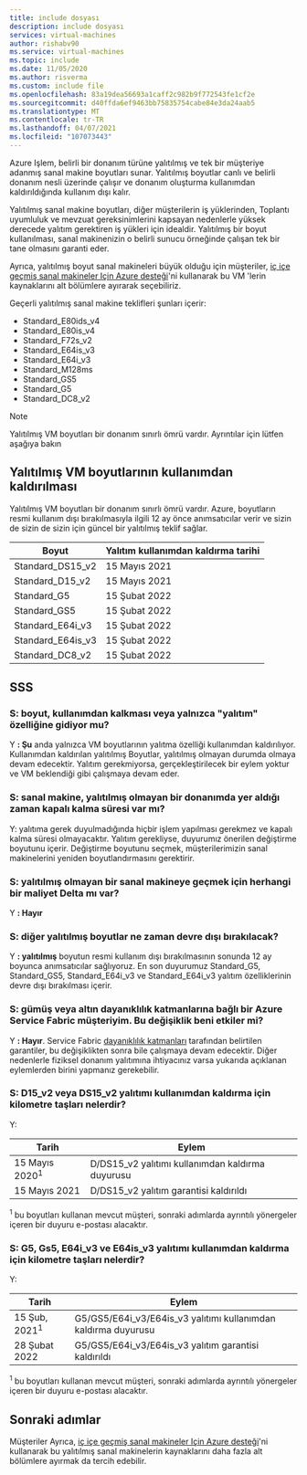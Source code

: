 ```yaml
---
title: include dosyası
description: include dosyası
services: virtual-machines
author: rishabv90
ms.service: virtual-machines
ms.topic: include
ms.date: 11/05/2020
ms.author: risverma
ms.custom: include file
ms.openlocfilehash: 83a19dea56693a1caff2c982b9f772543fe1cf2e
ms.sourcegitcommit: d40ffda6ef9463bb75835754cabe84e3da24aab5
ms.translationtype: MT
ms.contentlocale: tr-TR
ms.lasthandoff: 04/07/2021
ms.locfileid: "107073443"
---
```

Azure Işlem, belirli bir donanım türüne yalıtılmış ve tek bir müşteriye adanmış sanal makine boyutları sunar. Yalıtılmış boyutlar canlı ve belirli donanım nesli üzerinde çalışır ve donanım oluşturma kullanımdan kaldırıldığında kullanım dışı kalır.

Yalıtılmış sanal makine boyutları, diğer müşterilerin iş yüklerinden, Toplantı uyumluluk ve mevzuat gereksinimlerini kapsayan nedenlerle yüksek derecede yalıtım gerektiren iş yükleri için idealdir.  Yalıtılmış bir boyut kullanılması, sanal makinenizin o belirli sunucu örneğinde çalışan tek bir tane olmasını garanti eder. 


Ayrıca, yalıtılmış boyut sanal makineleri büyük olduğu için müşteriler, [iç içe geçmiş sanal makineler Için Azure desteği](https://azure.microsoft.com/blog/nested-virtualization-in-azure/)'ni kullanarak bu VM 'lerin kaynaklarını alt bölümlere ayırarak seçebiliriz.

Geçerli yalıtılmış sanal makine teklifleri şunları içerir:
* Standard_E80ids_v4
* Standard_E80is_v4
* Standard_F72s_v2
* Standard_E64is_v3
* Standard_E64i_v3
* Standard_M128ms
* Standard_GS5
* Standard_G5
* Standard_DC8_v2


> [!NOTE]
> Yalıtılmış VM boyutları bir donanım sınırlı ömrü vardır. Ayrıntılar için lütfen aşağıya bakın

## <a name="deprecation-of-isolated-vm-sizes"></a>Yalıtılmış VM boyutlarının kullanımdan kaldırılması

Yalıtılmış VM boyutları bir donanım sınırlı ömrü vardır. Azure, boyutların resmi kullanım dışı bırakılmasıyla ilgili 12 ay önce anımsatıcılar verir ve sizin de sizin de sizin için güncel bir yalıtılmış teklif sağlar.

| Boyut | Yalıtım kullanımdan kaldırma tarihi | 
| --- | --- |
| Standard_DS15_v2 | 15 Mayıs 2021 |
| Standard_D15_v2  | 15 Mayıs 2021 |
| Standard_G5  | 15 Şubat 2022 |
| Standard_GS5  | 15 Şubat 2022 |
| Standard_E64i_v3  | 15 Şubat 2022 |
| Standard_E64is_v3  | 15 Şubat 2022 |
| Standard_DC8_v2 | 15 Şubat 2022 |


## <a name="faq"></a>SSS
### <a name="q-is-the-size-going-to-get-retired-or-only-its-isolation-feature"></a>S: boyut, kullanımdan kalkması veya yalnızca "yalıtım" özelliğine gidiyor mu?
Y **: Şu** anda yalnızca VM boyutlarının yalıtma özelliği kullanımdan kaldırılıyor. Kullanımdan kaldırılan yalıtılmış Boyutlar, yalıtılmış olmayan durumda olmaya devam edecektir. Yalıtım gerekmiyorsa, gerçekleştirilecek bir eylem yoktur ve VM beklendiği gibi çalışmaya devam eder.

### <a name="q-is-there-a-downtime-when-my-vm-lands-on-a-non-isolated-hardware"></a>S: sanal makine, yalıtılmış olmayan bir donanımda yer aldığı zaman kapalı kalma süresi var mı?
Y: yalıtıma gerek duyulmadığında hiçbir işlem yapılması gerekmez ve kapalı kalma süresi olmayacaktır. Yalıtım gerekliyse, duyurumız önerilen değiştirme boyutunu içerir. Değiştirme boyutunu seçmek, müşterilerimizin sanal makinelerini yeniden boyutlandırmasını gerektirir.  

### <a name="q-is-there-any-cost-delta-for-moving-to-a-non-isolated-virtual-machine"></a>S: yalıtılmış olmayan bir sanal makineye geçmek için herhangi bir maliyet Delta mı var?
Y **: Hayır**

### <a name="q-when-are-the-other-isolated-sizes-going-to-retire"></a>S: diğer yalıtılmış boyutlar ne zaman devre dışı bırakılacak?
Y **: yalıtılmış** boyutun resmi kullanım dışı bırakılmasının sonunda 12 ay boyunca anımsatıcılar sağlıyoruz. En son duyurumuz Standard_G5, Standard_GS5, Standard_E64i_v3 ve Standard_E64i_v3 yalıtım özelliklerinin devre dışı bırakılması içerir.  

### <a name="q-im-an-azure-service-fabric-customer-relying-on-the-silver-or-gold-durability-tiers-does-this-change-impact-me"></a>S: gümüş veya altın dayanıklılık katmanlarına bağlı bir Azure Service Fabric müşteriyim. Bu değişiklik beni etkiler mi?
Y **: Hayır**. Service Fabric [dayanıklılık katmanları](../articles/service-fabric/service-fabric-cluster-capacity.md#durability-characteristics-of-the-cluster) tarafından belirtilen garantiler, bu değişiklikten sonra bile çalışmaya devam edecektir. Diğer nedenlerle fiziksel donanım yalıtımına ihtiyacınız varsa yukarıda açıklanan eylemlerden birini yapmanız gerekebilir. 
 
### <a name="q-what-are-the-milestones-for-d15_v2-or-ds15_v2-isolation-retirement"></a>S: D15_v2 veya DS15_v2 yalıtımı kullanımdan kaldırma için kilometre taşları nelerdir? 
Y: 
 
| Tarih | Eylem |
|---|---| 
| 15 Mayıs 2020<sup>1</sup> | D/DS15_v2 yalıtımı kullanımdan kaldırma duyurusu| 
| 15 Mayıs 2021 | D/DS15_v2 yalıtım garantisi kaldırıldı| 

<sup>1</sup> bu boyutları kullanan mevcut müşteri, sonraki adımlarda ayrıntılı yönergeler içeren bir duyuru e-postası alacaktır.  

### <a name="q-what-are-the-milestones-for-g5-gs5-e64i_v3-and-e64is_v3-isolation-retirement"></a>S: G5, Gs5, E64i_v3 ve E64is_v3 yalıtımı kullanımdan kaldırma için kilometre taşları nelerdir? 
Y: 
 
| Tarih | Eylem |
|---|---|
| 15 Şub, 2021<sup>1</sup> | G5/GS5/E64i_v3/E64is_v3 yalıtımı kullanımdan kaldırma duyurusu |
| 28 Şubat 2022 | G5/GS5/E64i_v3/E64is_v3 yalıtım garantisi kaldırıldı |

<sup>1</sup> bu boyutları kullanan mevcut müşteri, sonraki adımlarda ayrıntılı yönergeler içeren bir duyuru e-postası alacaktır.  

## <a name="next-steps"></a>Sonraki adımlar

Müşteriler Ayrıca, [iç içe geçmiş sanal makineler Için Azure desteği](https://azure.microsoft.com/blog/nested-virtualization-in-azure/)'ni kullanarak bu yalıtılmış sanal makinelerin kaynaklarını daha fazla alt bölümlere ayırmak da tercih edebilir.
